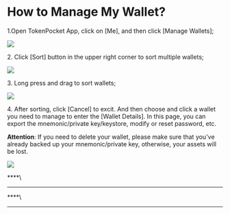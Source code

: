 # How to Manage My Wallet?

1.Open TokenPocket App, click on \[Me], and then click \[Manage Wallets];

![](<../../.gitbook/assets/1 (29).png>)

2\. Click \[Sort] button in the upper right corner to sort multiple wallets;

![](../../.gitbook/assets/guan-li-2.jpg)

3\. Long press and drag to sort wallets;

![](../../.gitbook/assets/guan-li-3.jpg)

4\. After sorting, click \[Cancel] to excit. And then choose and click a wallet you need to manage to enter the \[Wallet Details]. In this page, you can export the mnemonic/private key/keystore, modify or reset password, etc.&#x20;

**Attention**: If you need to delete your wallet, please make sure that you've already backed up your mnemonic/private key, otherwise, your assets will be lost.

![](../../.gitbook/assets/guan-li-4.jpg)

****\
****



****\
****
